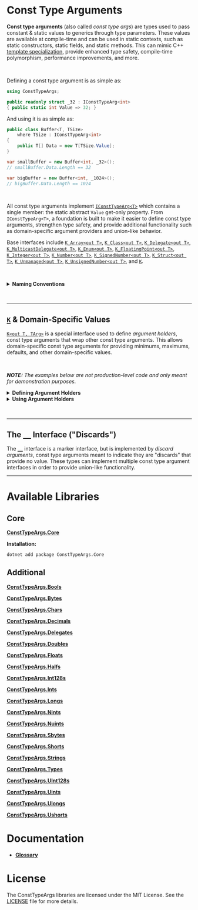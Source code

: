 # Const Type Arguments

**Const type arguments** (also called *const type args*) are types used to pass constant & static values to generics through type parameters. These values are available at compile-time and can be used in static contexts, such as static constructors, static fields, and static methods. This can mimic C++ [template specialization](https://en.cppreference.com/w/cpp/language/template_specialization), provide enhanced type safety, compile-time polymorphism, performance improvements, and more.

&nbsp;

Defining a const type argument is as simple as:

```csharp
using ConstTypeArgs;

public readonly struct _32 : IConstTypeArg<int>
{ public static int Value => 32; }
```

And using it is as simple as:

```csharp
public class Buffer<T, TSize>
    where TSize : IConstTypeArg<int>
{
    public T[] Data = new T[TSize.Value];
}

var smallBuffer = new Buffer<int, _32>();
// smallBuffer.Data.Length == 32

var bigBuffer = new Buffer<int, _1024>();
// bigBuffer.Data.Length == 1024
```

&nbsp;

All const type arguments implement [`IConstTypeArg<T>`](/Source/ConstTypeArgs.Core/IConstTypeArg.cs) which contains a single member: the static abstract `Value` get-only property. From `IConstTypeArg<T>`, a foundation is built to make it easier to define const type arguments, strengthen type safety, and provide additional functionality such as domain-specific argument providers and union-like behavior.

Base interfaces include [`K_Array<out T>`](/Source/ConstTypeArgs.Core/Core/K_Array.cs), [`K_Class<out T>`](/Source/ConstTypeArgs.Core/Core/K_Class.cs), [`K_Delegate<out T>`](/Source/ConstTypeArgs.Core/Core/K_Delegate.cs), [`K_MulticastDelegate<out T>`](/Source/ConstTypeArgs.Core/Core/K_MulticastDelegate.cs), [`K_Enum<out T>`](/Source/ConstTypeArgs.Core/Core/K_Enum.cs), [`K_FloatingPoint<out T>`](/Source/ConstTypeArgs.Core/Core/K_FloatingPoint.cs), [`K_Integer<out T>`](/Source/ConstTypeArgs.Core/Core/K_Integer.cs), [`K_Number<out T>`](/Source/ConstTypeArgs.Core/Core/K_Number.cs), [`K_SignedNumber<out T>`](/Source/ConstTypeArgs.Core/Core/K_SignedNumber.cs), [`K_Struct<out T>`](/Source/ConstTypeArgs.Core/Core/K_Struct.cs), [`K_Unmanaged<out T>`](/Source/ConstTypeArgs.Core/Core/K_Unmanaged.cs), [`K_UnsignedNumber<out T>`](/Source/ConstTypeArgs.Core/Core/K_UnsignedNumber.cs), and [`K`](/Source/ConstTypeArgs.Core/K.cs).

&nbsp;

<details>

<summary><strong>Naming Conventions</strong></summary>

</br>

| Naming Convention | |
|:-------------------|-|
| `K_` Prefix | Argument type interfaces *(i.e. interfaces deriving from `IConstTypeArg<T>`)* are prefixed with `K_` to indicate that they, rather than define a contract, are the means to "pass" values via generic type parameters. The prefix refers to how `K` is used in mathematic formulas to denote an unknown constant value. |
| `_` Prefix | Many argument providers *(i.e. concrete types that implement `IConstTypeArg<T>`)* in ConstTypeArg libraries have the prefix `_` followed by a representation of their value *(e.g. _1024, _A, _Blue)*.
| [`__`](#__) Types| Argument types *(i.e. types deriving from or implementing `IConstTypeArg<T>`)* that implement [`__`](/Source/ConstTypeArgs.Core/Core/__.cs) are used as "discards" to indicate they lack a value. These types are simply named `__` and usually explicitly implement multiple arg type interfaces, allowing union-like functionality, and provide either `default` or `null` values. |

</details>

&nbsp;

----

## [`K`](/Source/ConstTypeArgs.Core/K.cs) & Domain-Specific Values

[`K<out T, TArg>`](/Source/ConstTypeArgs.Core/K.cs) is a special interface used to define *argument holders*, const type arguments that wrap other const type arguments. This allows domain-specific const type arguments for providing minimums, maximums, defaults, and other domain-specific values.

&nbsp;

***NOTE:** The examples below are not production-level code and only meant for demonstration purposes.*

<details>

<summary><strong>Defining Argument Holders</strong></summary>

Extending the previous examples, the following code demonstrates how to define argument holders. 

```csharp
using ConstTypeArgs;

// Bool<K> and Int<K> exist respectively in the ConstTypeArgs.Bools & ConstTypeArgs.Ints libraries.
public abstract class Bool<K> : K<bool, K>, IConstTypeArg<bool>
    where K : IConstTypeArg<bool>
{ public static bool Value => K.Value; }

public abstract class Int<K> : K<int, K>, IConstTypeArg<int>
    where K : IConstTypeArg<int>
{ public static int Value => K.Value; }

public abstract class DefaultResize : Bool<False>;
public abstract class CanResize     : Bool<True>;
public abstract class CannotResize  : Bool<False>;

public abstract class DefaultSize : Int<_32>;
public abstract class MinSize     : Int<_4>;
public abstract class MaxSize     : Int<_4096>;
```

</details>

<details>

<summary><strong>Using Argument Holders</strong></summary>

A modified `Buffer<T, TSize>` demonstrates how argument holders defined in the previous example could be used:

```csharp
public class Buffer<T, TSize, TCanResize>
    where TSize      : IConstTypeArg<int>
    where TCanResize : IConstTypeArg<bool>
{
    public T[] Data;

    static Buffer()
    {
        if (ValidateSize())
            Data = new T[TSize.Value];
        else
            Data = Array.Empty<T>();
            
        // Consider throwing an exception when validation fails.
        // This prevents the constructed type from ever initializing,
        // which might be desired behavior.
    }

    private static bool ValidateSize()
    {
        if (TSize.Value < MinSize.Value)
            Console.WriteLine($"The initialized buffer is smaller than the minimum allowed.");
            
        if (TSize.Value > MaxSize.Value) 
            Console.WriteLine($"The initialized buffer is larger than the maximum allowed.");
    }

    public void Resize<TNew>()
    {
        if (!TCanResize.Value || TNew.Value < MinSize.Value || TNew.Value > MaxSize.Value)
        {
            Console.WriteLine("The buffer cannot be resized!");
            return;
        }

        var temp = Data;
        Array.Resize(ref temp, TNew.Value);
        Data = temp;
    }
}

var verySmallBuffer = new Buffer<int, _2, DefaultResize>();
// verySmallBuffer.Data.Length == 0
// _2.Value is smaller than MinSize.Value (4).
// Data initialized to an empty array.

var smallBuffer = new Buffer<int, _32, CannotResize>();
// smallBuffer.Data.Length = 32

smallBuffer.Resize<_2048>();
// No op. Cannot resize.

var bigGrowableBuffer = new Buffer<int, _1024, CanResize>();
// bigGrowableBuffer.Data.Length = 1024

bigGrowableBuffer.Resize<_2048>();
// bigGrowableBuffer.Data.Length = 2048
// The Data array can be resized to a minimum of MinSize.Value (4)
// and to a maximum of MaxSize.Value (4096).
```

</details>

&nbsp;

----

## The [`__`](/Source/ConstTypeArgs.Core/Core/__.cs) Interface ("Discards")

The [`__`](/Source/ConstTypeArgs.Core/Core/__.cs) interface is a marker interface, but is implemented by *discard arguments*, const type arguments meant to indicate they are "discards" that provide no value. These types can implement multiple const type argument interfaces in order to provide union-like functionality.

----

# Available Libraries

## Core

[**ConstTypeArgs.Core**](/Source/ConstTypeArgs.Core)

**Installation:**
```
dotnet add package ConstTypeArgs.Core
```

## Additional

[**ConstTypeArgs.Bools**](/Source/ConstTypeArgs.Bools)

[**ConstTypeArgs.Bytes**](/Source/ConstTypeArgs.Bytes)

[**ConstTypeArgs.Chars**](/Source/ConstTypeArgs.Chars)

[**ConstTypeArgs.Decimals**](/Source/ConstTypeArgs.Decimals)

[**ConstTypeArgs.Delegates**](/Source/ConstTypeArgs.Delegates)

[**ConstTypeArgs.Doubles**](/Source/ConstTypeArgs.Doubles)

[**ConstTypeArgs.Floats**](/Source/ConstTypeArgs.Floats)

[**ConstTypeArgs.Halfs**](/Source/ConstTypeArgs.Halfs)

[**ConstTypeArgs.Int128s**](/Source/ConstTypeArgs.Int128s)

[**ConstTypeArgs.Ints**](/Source/ConstTypeArgs.Ints)

[**ConstTypeArgs.Longs**](/Source/ConstTypeArgs.Longs)

[**ConstTypeArgs.Nints**](/Source/ConstTypeArgs.Nints)

[**ConstTypeArgs.Nuints**](/Source/ConstTypeArgs.Nuints)

[**ConstTypeArgs.Sbytes**](/Source/ConstTypeArgs.Sbytes)

[**ConstTypeArgs.Shorts**](/Source/ConstTypeArgs.Shorts)

[**ConstTypeArgs.Strings**](/Source/ConstTypeArgs.Strings)

[**ConstTypeArgs.Types**](/Source/ConstTypeArgs.Types)

[**ConstTypeArgs.UInt128s**](/Source/ConstTypeArgs.UInt128s)

[**ConstTypeArgs.Uints**](/Source/ConstTypeArgs.Uints)

[**ConstTypeArgs.Ulongs**](/Source/ConstTypeArgs.Ulongs)

[**ConstTypeArgs.Ushorts**](/Source/ConstTypeArgs.Ushorts)

# Documentation

* [**Glossary**](/Documentation/Glossary.md)

# License
The ConstTypeArgs libraries are licensed under the MIT License. See the [LICENSE](LICENSE.txt) file for more details.
